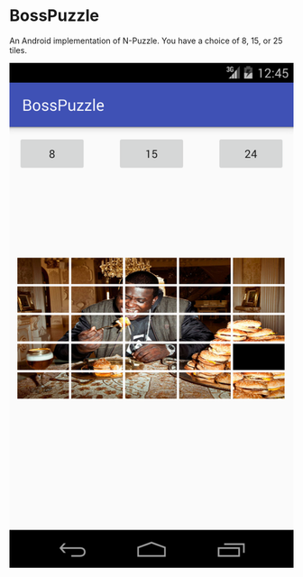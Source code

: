 # BossPuzzle

An Android implementation of N-Puzzle. You have a choice of 8, 15, or 25 tiles.

![Alt text](N_Puzzle.png)
